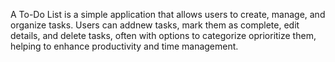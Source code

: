 A To-Do List is a simple application that allows users to create, manage, and organize tasks. Users can addnew tasks, mark them as complete, edit details, and delete tasks, often with options to categorize oprioritize them, helping to enhance productivity and time management.
